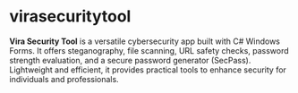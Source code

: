 # virasecuritytool
**Vira Security Tool** is a versatile cybersecurity app built with C# Windows Forms. It offers steganography, file scanning, URL safety checks, password strength evaluation, and a secure password generator (SecPass). Lightweight and efficient, it provides practical tools to enhance security for individuals and professionals.
